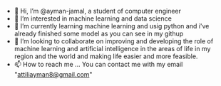 - 👋 Hi, I’m @ayman-jamal, a student of computer engineer 
- 👀 I’m interested in machine learning and data science
- 🌱 I’m currently learning machine learning and usig python and i've already finished some model as you can see in my githup
- 💞️ I’m looking to collaborate on improving and developing the role of machine learning and artificial intelligence in the areas of life in my 
      region and the world and making life easier and more feasible.
- 📫 How to reach me ... 
      You can contact me with my email "attiliayman8@gmail.com"
      

<!---
ayman-jamal/ayman-jamal is a ✨ special ✨ repository because its `README.md` (this file) appears on your GitHub profile.
You can click the Preview link to take a look at your changes.
--->
